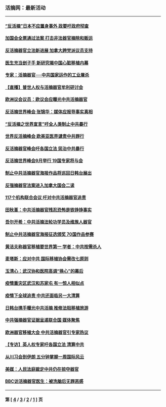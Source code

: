 ### 活摘网：最新活动
---
#### [“反活摘”日本不应置身事外 政要吁政府彻查](../../pages/nf5883/n13971188.md?05210430) 
#### [加国会全票通过法案 打击非法器官摘除和贩运](../../pages/nf5883/n13884924.md?05210430) 
#### [反活摘器官立法新进展 加拿大跨党派议员支持](../../pages/nf5883/n13876061.md?05210430) 
#### [医生充当刽子手 新研究揭中国心脏移植内幕](../../pages/nf5883/n13772291.md?05210430) 
#### [专家：活摘器官──中共国家运作的工业屠杀](../../pages/nf5883/n13761178.md?05210430) 
#### [【直播】普世人权与活摘器官牟利研讨会](../../pages/nf5883/n13425146.md?05210430) 
#### [欧洲议会议员：欧议会应曝光中共活摘器官](../../pages/nf5883/n13336571.md?05210430) 
#### [反活摘世界峰会 张锦华：媒体应报导事实真相](../../pages/nf5883/n13278502.md?05210430) 
#### [“反活摘之世界宣言”吁全人类制止中共暴行](../../pages/nf5883/n13259730.md?05210430) 
#### [世界反活摘峰会 欧美亚医界谴责中共罪行](../../pages/nf5883/n13253550.md?05210430) 
#### [反活摘器官峰会吁各国立法 惩治中共暴行](../../pages/nf5883/n13245052.md?05210430) 
#### [反活摘世界峰会9月举行 19国专家将与会](../../pages/nf5883/n13201492.md?05210430) 
#### [制止中共活摘器官海报作品将巡回日韩台展出](../../pages/nf5883/n13177791.md?05210430) 
#### [反强摘器官法案进入加拿大国会二读](../../pages/nf5883/n13033450.md?05210430) 
#### [117个机构联合会议 吁对中共活摘器官追责](../../pages/nf5883/n12775087.md?05210430) 
#### [田秋堇：中共活摘器官残忍恐怖是铁铮铮事实](../../pages/nf5883/n12702148.md?05210430) 
#### [吾尔开希：中共活摘法轮功学员及维族人器官](../../pages/nf5883/n12693197.md?05210430) 
#### [制止中共活摘器官海报征选颁奖 70国作品参赛](../../pages/nf5883/n12692050.md?05210430) 
#### [黄洁夫称器官移植要世界第一 学者：中共按需杀人](../../pages/nf5883/n12572329.md?05210430) 
#### [麦塔斯：应对中共 国际移植协会需改七原则](../../pages/nf5883/n12514711.md?05210430) 
#### [玉清心：武汉协和医院高调“换心”的幕后](../../pages/nf5883/n12298730.md?05210430) 
#### [疫情重灾区武汉和苏家屯 有一惊人相似点](../../pages/nf5883/n12150824.md?05210430) 
#### [疫情下全球追责 中共还面临另一大清算](../../pages/nf5883/n12070397.md?05210430) 
#### [日韩台携手曝光中共活摘 推修法阻移植旅游](../../pages/nf5883/n11712046.md?05210430) 
#### [中共强摘器官证据呈递联合国 媒体聚焦](../../pages/nf5883/n11546426.md?05210430) 
#### [欧洲器官移植大会 中共活摘器官引专家热议](../../pages/nf5883/n11539095.md?05210430) 
#### [【专访】英人权专家吁各国立法 清算中共](../../pages/nf5883/n11367315.md?05210430) 
#### [从川习会到伊朗 五分钟掌握一周国际风云](../../pages/nf5883/n11338520.md?05210430) 
#### [美媒：人民法庭裁定中共仍在掠夺器官](../../pages/nf5883/n11334897.md?05210430) 
#### [BBC访活摘器官医生：被洗脑后无罪恶感](../../pages/nf5883/n11335935.md?05210430) 

---
#### 第 [ [4](./4.md?05210430) / [3](./3.md?05210430) / [2](./2.md?05210430) / [1](./1.md?05210430) ] 页
